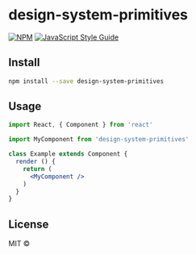 # design-system-primitives

> 

[![NPM](https://img.shields.io/npm/v/design-system-primitives.svg)](https://www.npmjs.com/package/design-system-primitives) [![JavaScript Style Guide](https://img.shields.io/badge/code_style-standard-brightgreen.svg)](https://standardjs.com)

## Install

```bash
npm install --save design-system-primitives
```

## Usage

```jsx
import React, { Component } from 'react'

import MyComponent from 'design-system-primitives'

class Example extends Component {
  render () {
    return (
      <MyComponent />
    )
  }
}
```

## License

MIT © [](https://github.com/)
